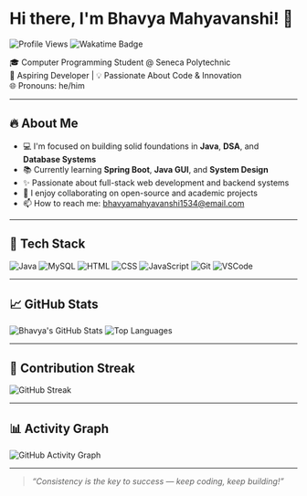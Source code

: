 # Hi there, I'm Bhavya Mahyavanshi! 👋

![Profile Views](https://komarev.com/ghpvc/?username=Bhavya-mahyavanshi&color=brightgreen)
![Wakatime Badge](https://wakatime.com/@bhavya_mahyavanshi)

🎓 Computer Programming Student @ Seneca Polytechnic  
🚀 Aspiring Developer | 💡 Passionate About Code & Innovation  
🌐 Pronouns: he/him

---

## 🔥 About Me

- 💻 I'm focused on building solid foundations in **Java**, **DSA**, and **Database Systems**
- 📚 Currently learning **Spring Boot**, **Java GUI**, and **System Design**
- ✨ Passionate about full-stack web development and backend systems
- 🤝 I enjoy collaborating on open-source and academic projects
- 📫 How to reach me: [bhavyamahyavanshi1534@email.com](mailto:bhavyamahyavanshi1534@email.com)

---

## 🧰 Tech Stack

![Java](https://img.shields.io/badge/Java-ED8B00?style=flat&logo=java&logoColor=white)
![MySQL](https://img.shields.io/badge/MySQL-005C84?style=flat&logo=mysql&logoColor=white)
![HTML](https://img.shields.io/badge/HTML5-E34F26?style=flat&logo=html5&logoColor=white)
![CSS](https://img.shields.io/badge/CSS3-1572B6?style=flat&logo=css3&logoColor=white)
![JavaScript](https://img.shields.io/badge/JavaScript-F7DF1E?style=flat&logo=javascript&logoColor=black)
![Git](https://img.shields.io/badge/Git-F05032?style=flat&logo=git&logoColor=white)
![VSCode](https://img.shields.io/badge/VS%20Code-007ACC?style=flat&logo=visual-studio-code&logoColor=white)

---

## 📈 GitHub Stats

![Bhavya's GitHub Stats](https://github-readme-stats.vercel.app/api?username=Bhavya-mahyavanshi&show_icons=true&theme=tokyonight)
![Top Languages](https://github-readme-stats.vercel.app/api/top-langs/?username=Bhavya-mahyavanshi&layout=compact&theme=tokyonight)

---

## 🔄 Contribution Streak

![GitHub Streak](https://github-readme-streak-stats.herokuapp.com/?user=Bhavya-mahyavanshi&theme=tokyonight)

---

## 📊 Activity Graph

![GitHub Activity Graph](https://github-readme-activity-graph.vercel.app/graph?username=Bhavya-mahyavanshi&theme=github-compact)

---

> _“Consistency is the key to success — keep coding, keep building!”_

